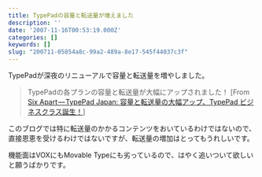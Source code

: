 ```yaml
---
title: TypePadの容量と転送量が増えました
description: ''
date: '2007-11-16T00:53:19.000Z'
categories: []
keywords: []
slug: "200711-05854a8c-99a2-489a-8e17-545f44037c3f"
---
```

TypePadが深夜のリニューアルで容量と転送量を増やしました。

> TypePadの各プランの容量と転送量が大幅にアップされました！ \[From [Six Apart — TypePad Japan: 容量と転送量の大幅アップ、TypePad ビジネスクラス誕生！](http://www.sixapart.jp/typepad/inside/2007/11/011712.html)\]

このブログでは特に転送量のかかるコンテンツをおいているわけではないので、直接恩恵を受けるわけではないですが、転送量の増加はとってもうれしいです。

機能面はVOXにもMovable Typeにも劣っているので、はやく追いついて欲しいと願うばかりです。